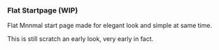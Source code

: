 ### Flat Startpage (WIP)

Flat Mnnmal start page made for elegant look and simple at same time.

This is still scratch an early look, very early in fact.
